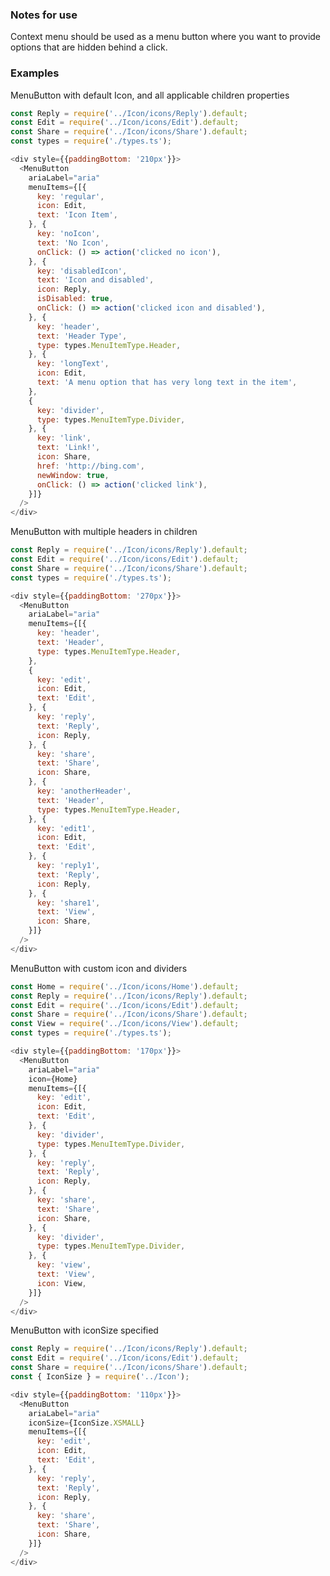 ### Notes for use

Context menu should be used as a menu button where you want to provide options that are hidden behind a click.

### Examples

MenuButton with default Icon, and all applicable children properties

```js { "props": { "data-description": "with default icon and all menu item types", "data-action-states": "[{\"action\":\"none\"},{\"action\":\"click\",\"selector\":\".y-menu-button\"}]" } }
const Reply = require('../Icon/icons/Reply').default;
const Edit = require('../Icon/icons/Edit').default;
const Share = require('../Icon/icons/Share').default;
const types = require('./types.ts');

<div style={{paddingBottom: '210px'}}>
  <MenuButton
    ariaLabel="aria"
    menuItems={[{
      key: 'regular',
      icon: Edit,
      text: 'Icon Item',
    }, {
      key: 'noIcon',
      text: 'No Icon',
      onClick: () => action('clicked no icon'),
    }, {
      key: 'disabledIcon',
      text: 'Icon and disabled',
      icon: Reply,
      isDisabled: true,
      onClick: () => action('clicked icon and disabled'),
    }, {
      key: 'header',
      text: 'Header Type',
      type: types.MenuItemType.Header,
    }, {
      key: 'longText',
      icon: Edit,
      text: 'A menu option that has very long text in the item',
    },
    {
      key: 'divider',
      type: types.MenuItemType.Divider,
    }, {
      key: 'link',
      text: 'Link!',
      icon: Share,
      href: 'http://bing.com',
      newWindow: true,
      onClick: () => action('clicked link'),
    }]}
  />
</div>
```

MenuButton with multiple headers in children

```js { "props": { "data-description": "multiple headers", "data-action-states": "[{\"action\":\"none\"},{\"action\":\"click\",\"selector\":\".y-menu-button\"},{\"action\":\"keyPress\",\"selector\":\"ArrowDown\"}]" } }
const Reply = require('../Icon/icons/Reply').default;
const Edit = require('../Icon/icons/Edit').default;
const Share = require('../Icon/icons/Share').default;
const types = require('./types.ts');

<div style={{paddingBottom: '270px'}}>
  <MenuButton
    ariaLabel="aria"
    menuItems={[{
      key: 'header',
      text: 'Header',
      type: types.MenuItemType.Header,
    },
    {
      key: 'edit',
      icon: Edit,
      text: 'Edit',
    }, {
      key: 'reply',
      text: 'Reply',
      icon: Reply,
    }, {
      key: 'share',
      text: 'Share',
      icon: Share,
    }, {
      key: 'anotherHeader',
      text: 'Header',
      type: types.MenuItemType.Header,
    }, {
      key: 'edit1',
      icon: Edit,
      text: 'Edit',
    }, {
      key: 'reply1',
      text: 'Reply',
      icon: Reply,
    }, {
      key: 'share1',
      text: 'View',
      icon: Share,
    }]}
  />
</div>
```

MenuButton with custom icon and dividers

```js { "props": { "data-description": "with custom icon and dividers", "data-action-states": "[{\"action\":\"none\"},{\"action\":\"click\",\"selector\":\".y-menu-button\"},{\"action\":\"hover\",\"selector\":\".y-menu-button--item-text\"}]" } }
const Home = require('../Icon/icons/Home').default;
const Reply = require('../Icon/icons/Reply').default;
const Edit = require('../Icon/icons/Edit').default;
const Share = require('../Icon/icons/Share').default;
const View = require('../Icon/icons/View').default;
const types = require('./types.ts');

<div style={{paddingBottom: '170px'}}>
  <MenuButton
    ariaLabel="aria"
    icon={Home}
    menuItems={[{
      key: 'edit',
      icon: Edit,
      text: 'Edit',
    }, {
      key: 'divider',
      type: types.MenuItemType.Divider,
    }, {
      key: 'reply',
      text: 'Reply',
      icon: Reply,
    }, {
      key: 'share',
      text: 'Share',
      icon: Share,
    }, {
      key: 'divider',
      type: types.MenuItemType.Divider,
    }, {
      key: 'view',
      text: 'View',
      icon: View,
    }]}
  />
</div>
```

MenuButton with iconSize specified

```js { "props": { "data-description": "custom icon size", "data-action-states": "[{\"action\":\"none\"},{\"action\":\"click\",\"selector\":\".y-menu-button\"}]" } }
const Reply = require('../Icon/icons/Reply').default;
const Edit = require('../Icon/icons/Edit').default;
const Share = require('../Icon/icons/Share').default;
const { IconSize } = require('../Icon');

<div style={{paddingBottom: '110px'}}>
  <MenuButton
    ariaLabel="aria"
    iconSize={IconSize.XSMALL}
    menuItems={[{
      key: 'edit',
      icon: Edit,
      text: 'Edit',
    }, {
      key: 'reply',
      text: 'Reply',
      icon: Reply,
    }, {
      key: 'share',
      text: 'Share',
      icon: Share,
    }]}
  />
</div>
```
